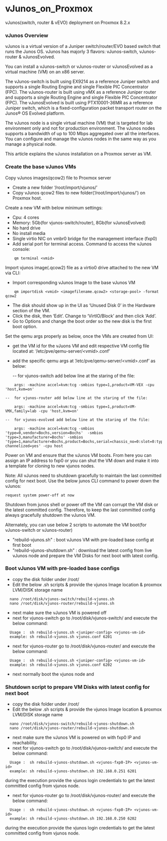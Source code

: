 # vJunos_on_Proxmox
vJunos(switch, router & vEVO) deployment on Proxmox 8.2.x

### vJunos Overview

vJunos is a virtual version of a Juniper switch/router/EVO based switch that runs the Junos OS. vJunos has majorly 3 flavors: vJunos-switch, vJunos-router & vJunosEvolved.

You can install a vJunos-switch or vJunos-router or vJunosEvolved as a virtual machine (VM) on an x86 server.

The vJunos-switch is built using EX9214 as a reference Juniper switch and supports a single Routing Engine and single Flexible PIC Concentrator (FPC).
The vJunos-router is built using vMX as a reference Juniper router and supports a single Routing Engine and single Flexible PIC Concentrator (FPC).
The vJunosEvolved is built using PTX10001-36MR as a reference Juniper switch, which is a fixed-configuration packet transport router on the Junos® OS Evolved platform.

The vJunos node is a single virtual machine (VM) that is targeted for lab environment only and not for production environment. 
The vJunos nodes supports a bandwidth of up to 100 Mbps aggregated over all the interfaces. You can configure and manage the vJunos nodes in the same way as you manage a physical node.

This article explains the vJunos installation on a Proxmox server as VM.


### Create the base vJunos VMs

Copy vJunos images(qcow2) file to Proxmox server
-	Create a new folder ‘/root/import/vjunos/’
-	Copy vJunos qcow2 files to new folder(‘/root/import/vjunos/’) on Proxmox host.

Create a new VM with below minimum settings:
-	Cpu: 4 cores <vmid>
-	Memory: 5Gb(for vjunos-switch/router), 8Gb(for vJunosEvolved)
-	No hard drive
-	No install media
-	Single virtio NIC on vmbr0 bridge for the management interface (fxp0)
-	Add serial port for terminal access. Command to access the vJunos console:
```
	qm terminal <vmid>
```

Import vjunos image(.qcow2) file as a virtio0 drive attached to the new VM via CLI:
-	Import corresponding vJunos Image to the base vJunos VM
```
	qm importdisk <vmid> <imagefilename.qcow2> <storage-pool> -format qcow2
```
-	The disk should show up in the UI as ‘Unused Disk 0’ in the Hardware section of the VM.
-	Click the disk, then ‘Edit’. Change to ‘VirtIO/Block’ and then click ‘Add’.
-	Go to Options and change the boot order so the new disk is the first boot option.

Set the qemu args properly as below, once the VMs are created from UI:
-	get the VM id for the vJuons VM and edit respective VM config file located at: ‘/etc/pve/qemu-server/\<vmid\>.conf’
- 	add the specific qemu args at ‘/etc/pve/qemu-server/\<vmid\>.conf’ as below:
  
	--	for vjunos-switch add below line at the staring of the file:
```	
	args: -machine accel=kvm:tcg -smbios type=1,product=VM-VEX -cpu 'host,kvm=on'
```

	-- 	for vjunos-router add below line at the staring of the file:
```
	args: -machine accel=kvm:tcg -smbios type=1,product=VM-VMX,family=lab -cpu 'host,kvm=on'
```
	-- 	for vjunos-evolved add below line at the staring of the file:
```
	args: -machine accel=kvm:tcg -smbios 'type=0,vendor=Bochs,version=Bochs'  -smbios 'type=3,manufacturer=Bochs' -smbios 'type=1,manufacturer=Bochs,product=Bochs,serial=chassis_no=0:slot=0:type=1:assembly_id=0x0d20:platform=251:master=0: channelized=yes' -cpu host
```	
Power on VM and ensure that the vJunos VM boots. From here you can assign an IP address to fxp0 or you can shut the VM down and make it into a template for cloning to new vjunos nodes.


Note: All vJunos need to shutdown gracefully to maintain the last committed config for next boot. Use the below junos CLI command to power down the vJunos:
```
request system power-off at now
```
Shutdown from junos shell or power off the VM can corrupt the VM disk or the latest committed config. Therefore, to keep the last committed config always gracefully shutdown the vJunos VM.

Alternately, you can use below 2 scripts to automate the VM boot(for vJunos-switch or vJunos-router) 
- "rebuild-vjunos.sh" : boot vJunos VM with pre-loaded base config at first boot
- "rebuild-vjunos-shutdown.sh" : download the latest config from live vJunos node and prepare the VM Disks for next boot with latest config.      



### Boot vJunos VM with pre-loaded base configs 

- copy the disk folder under /root/
- Edit the below .sh scripts & provide the vjunos Image location & proxmox LVM/DISK storage name
```
  nano /root/disk/vjunos-switch/rebuild-vjunos.sh
  nano /root/disk/vjunos-router/rebuild-vjunos.sh
```
- next make sure the vJunos VM is powered off
- next for vjunos-switch go to /root/disk/vjunos-switch/ and execute the below command:
```
  Usage :  sh rebuild-vjunos.sh <juniper-config> <vjunos-vm-id>
  example: sh rebuild-vjunos.sh vjunos.conf 6201
```
- next for vjunos-router go to /root/disk/vjunos-router/ and execute the below command:
```
  Usage :  sh rebuild-vjunos.sh <juniper-config> <vjunos-vm-id>
  example: sh rebuild-vjunos.sh vjunos.conf 6202
```
- next normally boot the vjunos node and 



### Shutdown script to prepare VM Disks with latest config for next boot

- copy the disk folder under /root/
- Edit the below .sh scripts & provide the vjunos Image location & proxmox LVM/DISK storage name
```
  nano /root/disk/vjunos-switch/rebuild-vjunos-shutdown.sh
  nano /root/disk/vjunos-router/rebuild-vjunos-shutdown.sh
```
- next make sure the vJunos VM is powered on with fxp0 IP and reachability.
- next for vjunos-switch go to /root/disk/vjunos-switch/ and execute the below command:
```
  Usage :  sh rebuild-vjunos-shutdown.sh <vjunos-fxp0-IP> <vjunos-vm-id>
  example: sh rebuild-vjunos-shutdown.sh 192.168.0.251 6201
```
  during the execution provide the vjunos login credentials to get the latest committed config from vjunos node.

- next for vjunos-router go to /root/disk/vjunos-router/ and execute the below command:
```
  Usage :  sh rebuild-vjunos-shutdown.sh <vjunos-fxp0-IP> <vjunos-vm-id>
  example: sh rebuild-vjunos-shutdown.sh 192.168.0.250 6202
```
  during the execution provide the vjunos login credentials to get the latest committed config from vjunos node.

